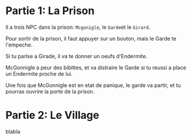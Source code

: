 # Partie 1: La Prison
Il a trois NPC dans la prison: `Mcgonigle`, le `Garde`et le `Girard`.

Pour sortir de la prison, il faut appuyer sur un bouton, mais le Garde te l'empeche.

Si tu parlse a Girade, il va te donner un oeufs d'Endermite.

McGonnigle a peur des bibittes, et va distraire le Garde si tu reussi a place un Endermite proche de lui.

Une fois que McGonnigle est en etat de panique, le garde va partir, et tu pourras ouvrire la porte de la prison.


# Partie 2: Le Village
blabla
